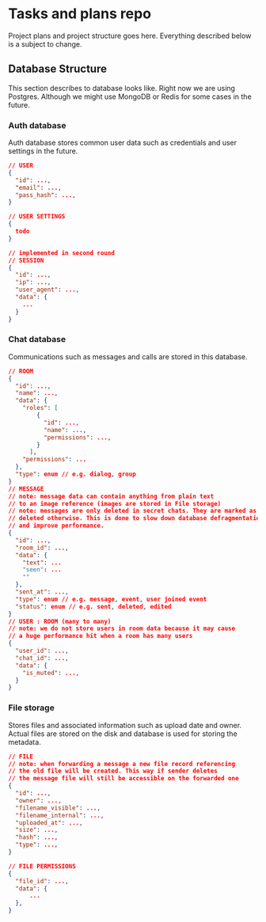 # Tasks and plans repo
Project plans and project structure goes here. Everything described below is a subject to change.
## Database Structure
This section describes to database looks like. Right now we are using Postgres. Although we might use MongoDB or Redis for some cases in the future.
### Auth database
Auth database stores common user data such as credentials and user settings in the future.
```json
// USER
{
  "id": ...,
  "email": ...,
  "pass_hash": ...,
}

// USER SETTINGS
{
  todo
}

// implemented in second round
// SESSION
{
  "id": ...,
  "ip": ...,
  "user_agent": ...,
  "data": {
    ...
  }
}
```

### Chat database
Communications such as messages and calls are stored in this database.
```json
// ROOM
{
  "id": ...,
  "name": ...,
  "data": {
    "roles": [
        {
          "id": ...,
          "name": ...,
          "permissions": ...,
        }
      ],
    "permissions": ...
  },
  "type": enum // e.g. dialog, group
}
// MESSAGE
// note: message data can contain anything from plain text 
// to an image reference (images are stored in File storage)
// note: messages are only deleted in secret chats. They are marked as 
// deleted otherwise. This is done to slow down database defragmentation 
// and improve performance.
{
  "id": ...,
  "room_id": ...,
  "data": {
    "text": ...
    "seen": ...
    ""
  },
  "sent_at": ...,
  "type": enum // e.g. message, event, user joined event
  "status": enum // e.g. sent, deleted, edited
}
// USER : ROOM (many to many)
// note: we do not store users in room data because it may cause 
// a huge performance hit when a room has many users
{
  "user_id": ...,
  "chat_id": ...,
  "data": {
    "is_muted": ...,
  }
}
```

### File storage
Stores files and associated information such as upload date and owner. Actual files are stored on the disk and database is used for storing the metadata.
```json
// FILE
// note: when forwarding a message a new file record referencing 
// the old file will be created. This way if sender deletes 
// the message file will still be accessible on the forwarded one
{
  "id": ...,
  "owner": ...,
  "filename_visible": ...,
  "filename_internal": ...,
  "uploaded_at": ...,
  "size": ...,
  "hash": ...,
  "type": ...,
}

// FILE PERMISSIONS
{
  "file_id": ...,
  "data": {
      ...
  },
}
```
